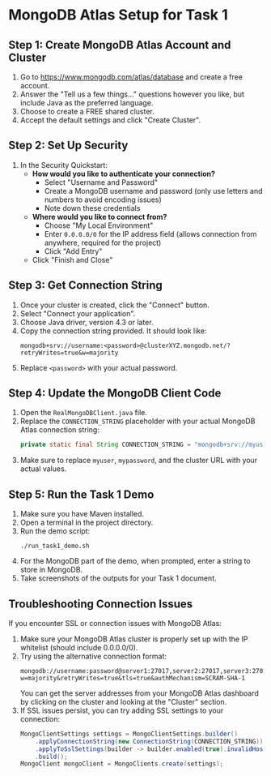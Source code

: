 # MongoDB Atlas Setup for Task 1

## Step 1: Create MongoDB Atlas Account and Cluster
1. Go to https://www.mongodb.com/atlas/database and create a free account.
2. Answer the "Tell us a few things..." questions however you like, but include Java as the preferred language.
3. Choose to create a FREE shared cluster.
4. Accept the default settings and click "Create Cluster".

## Step 2: Set Up Security
1. In the Security Quickstart:
   - **How would you like to authenticate your connection?**
     - Select "Username and Password"
     - Create a MongoDB username and password (only use letters and numbers to avoid encoding issues)
     - Note down these credentials
   - **Where would you like to connect from?**
     - Choose "My Local Environment"
     - Enter `0.0.0.0/0` for the IP address field (allows connection from anywhere, required for the project)
     - Click "Add Entry"
   - Click "Finish and Close"

## Step 3: Get Connection String
1. Once your cluster is created, click the "Connect" button.
2. Select "Connect your application".
3. Choose Java driver, version 4.3 or later.
4. Copy the connection string provided. It should look like:
   ```
   mongodb+srv://username:<password>@clusterXYZ.mongodb.net/?retryWrites=true&w=majority
   ```
5. Replace `<password>` with your actual password.

## Step 4: Update the MongoDB Client Code
1. Open the `RealMongoDBClient.java` file.
2. Replace the `CONNECTION_STRING` placeholder with your actual MongoDB Atlas connection string:
   ```java
   private static final String CONNECTION_STRING = "mongodb+srv://myuser:mypassword@cluster0.example.mongodb.net/?retryWrites=true&w=majority";
   ```
3. Make sure to replace `myuser`, `mypassword`, and the cluster URL with your actual values.

## Step 5: Run the Task 1 Demo
1. Make sure you have Maven installed.
2. Open a terminal in the project directory.
3. Run the demo script:
   ```
   ./run_task1_demo.sh
   ```
4. For the MongoDB part of the demo, when prompted, enter a string to store in MongoDB.
5. Take screenshots of the outputs for your Task 1 document.

## Troubleshooting Connection Issues
If you encounter SSL or connection issues with MongoDB Atlas:

1. Make sure your MongoDB Atlas cluster is properly set up with the IP whitelist (should include 0.0.0.0/0).
2. Try using the alternative connection format:
   ```
   mongodb://username:password@server1:27017,server2:27017,server3:27017/database?w=majority&retryWrites=true&tls=true&authMechanism=SCRAM-SHA-1
   ```
   You can get the server addresses from your MongoDB Atlas dashboard by clicking on the cluster and looking at the "Cluster" section.
3. If SSL issues persist, you can try adding SSL settings to your connection:
   ```java
   MongoClientSettings settings = MongoClientSettings.builder()
       .applyConnectionString(new ConnectionString(CONNECTION_STRING))
       .applyToSslSettings(builder -> builder.enabled(true).invalidHostNameAllowed(true))
       .build();
   MongoClient mongoClient = MongoClients.create(settings);
   ```